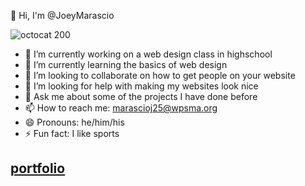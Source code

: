  👋 Hi, I'm @JoeyMarascio


![octocat 200](https://user-images.githubusercontent.com/122101103/211028443-1b6a1e08-b888-49c4-9784-e8e512445363.png)

- 🔭 I’m currently working on a web design class in highschool
- 🌱 I’m currently learning the basics of web design
- 👯 I’m looking to collaborate on how to get people on your website
- 🤔 I’m looking for help with making my websites look nice
- 💬 Ask me about some of the projects I have done before
- 📫 How to reach me: marascioj25@wpsma.org
- 😄 Pronouns: he/him/his
- ⚡ Fun fact: I like sports
## [portfolio](https://JoeyMarascio.github.io/portfolio1/index.html)
